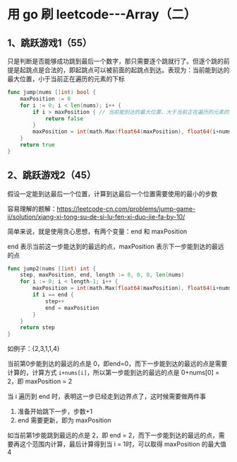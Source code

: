 # 用 go 刷 leetcode---Array（二）

## 1、跳跃游戏1（55）

只是判断是否能够成功跳到最后一个数字，那只需要逐个跳就行了。但逐个跳的前提是起跳点是合法的，即起跳点可以被前面的起跳点到达。表现为：当前能到达的最大位置，小于当前正在遍历的元素的下标

```go
func jump(nums []int) bool {
	maxPosition := 0
	for i := 0; i < len(nums); i++ {
		if i > maxPosition { // 当前能到达的最大位置，大于当前正在遍历的元素的下标，说明该起跳点到达不了，返回失败
			return false
		}
		maxPosition = int(math.Max(float64(maxPosition), float64(i+nums[i])))
	}
	return true
}
```

## 2、跳跃游戏2（45）

假设一定能到达最后一个位置，计算到达最后一个位置需要使用的最小的步数

容易理解的题解：https://leetcode-cn.com/problems/jump-game-ii/solution/xiang-xi-tong-su-de-si-lu-fen-xi-duo-jie-fa-by-10/

简单来说，就是使用贪心思想，有两个变量：end 和 maxPosition

end 表示当前这一步能达到的最远的点，maxPosition 表示下一步能到达的最远的点

```go
func jump2(nums []int) int {
	step, maxPosition, end, length := 0, 0, 0, len(nums)
	for i := 0; i < length-1; i++ {
		maxPosition = int(math.Max(float64(maxPosition), float64(i+nums[i])))
		if i == end {
			step++
			end = maxPosition
		}
	}
	return step
}
```

如例子：{2,3,1,1,4}

当前第0步能到达的最远的点是 0，即end=0，而下一步能到达的最远的点是需要计算的，计算方式 `i+nums[i]`，所以第一步能到达的最远的点是 0+nums[0] = 2，即 maxPosition = 2

当 i 遍历到 end 时，表明这一步已经走到边界点了，这时候需要做两件事

1. 准备开始跳下一步，步数+1
2. end 需要更新，即为 maxPosition

如当前第1步能跳到最远的点是 2，即 end = 2，而下一步能到达的最远的点，需要再这个范围内计算，最后计算得到当 i = 1时，可以取得 maxPosition 的最大值 4